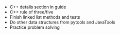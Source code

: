 - C++ details section in guide
- C++ rule of three/five
- Finish linked list methods and tests
- Do other data structures from pytools and JavaTools
- Practice problem solving
